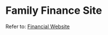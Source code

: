 # Family Finance Site

Refer to: [Financial Website](https://hachijiang.gitbooks.io/financial-website/content/)